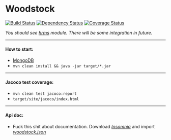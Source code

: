 # Woodstock
[![Build Status](https://travis-ci.org/solairerove/woodstock.svg?branch=master)](https://travis-ci.org/solairerove/woodstock)
[![Dependency Status](https://www.versioneye.com/user/projects/57e682d979806f002f4ab840/badge.svg?style=flat-square)](https://www.versioneye.com/user/projects/57e682d979806f002f4ab840)
[![Coverage Status](https://coveralls.io/repos/github/solairerove/woodstock/badge.svg?branch=master)](https://coveralls.io/github/solairerove/woodstock?branch=master)

*You should see [hrms](https://github.com/vlsidlyarevich/unity) module. There will be some integration in future.*

___

#### How to start:

* [MongoDB](https://github.com/solairerove/docker/tree/master/db/mongodb)
* `mvn clean install && java -jar target/*.jar`

____

#### Jacoco test coverage:

* `mvn clean test jacoco:report`
* `target/site/jacoco/index.html`

___

#### Api doc:

* Fuck this shit about documentation. Download *[Insomnia](https://insomnia.rest/download/#ubuntu)* and import *[woodstock.json](https://goo.gl/wZeKf1)*
